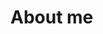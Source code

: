 # About me

<div class="github-card" data-github="schtevy" data-width="400" data-height="150" data-theme="default"></div>
<script src="//cdn.jsdelivr.net/github-cards/latest/widget.js"></script>